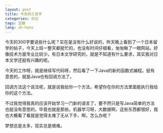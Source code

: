 ```yaml
---
layout: post
title: 今天的三百字
categories: 日记
tags: 豆瓣
lang: zh-hans
---
```

今天的300字要说些什么呢？实在是没有什么好说的，昨天晚上看到了一个日本留学的帖子，今天上班一整天都挺忙的，也没有时间仔细看，匆匆瞅了一眼网站，好像技术方面专业比较少。有日本文学研究的，就是不知道有什么要求，其实我对日本文学还挺有兴趣的呢。

今天的工作呀，就是继续写代码呀，然后看了一下Java的新的函数式编程。挺有意思的，就是Java也有回调方法了。

回调方法这个说法呢，就是说我给你一个方法，希望你在你的方法里面能执行我给你的这个方法。

不过我觉得我真的应该开始学习一门新的语言了，要不然只是写Java简单的方法也挺没有意思的，毕竟也就是那些。机器学习呀，大数据啊，这些东西都很好，我也大概看了看就是觉得太难了无从下手，啊，怎么办呢？

梦想总是太多，现实总是艰难。

